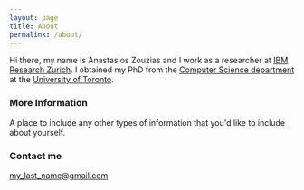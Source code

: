 ```yaml
---
layout: page
title: About
permalink: /about/
---
```


Hi there, my name is Anastasios Zouzias and I work as a researcher at [IBM Research Zurich](http://www.zurich.ibm.com/). I obtained my PhD from the [Computer Science department](http://web.cs.toronto.edu/) at the [University of Toronto](http://www.utoronto.ca/).

### More Information

A place to include any other types of information that you'd like to include about yourself. 

### Contact me

[my_last_name@gmail.com](mailto:my_last_name@gmail.com)
